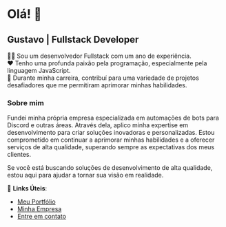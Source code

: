 # Olá! 👋
## Gustavo | Fullstack Developer

👨‍💻 Sou um desenvolvedor Fullstack com um ano de experiência.  
❤️ Tenho uma profunda paixão pela programação, especialmente pela linguagem JavaScript.  
🚀 Durante minha carreira, contribuí para uma variedade de projetos desafiadores que me permitiram aprimorar minhas habilidades.

### Sobre mim
Fundei minha própria empresa especializada em automações de bots para Discord e outras áreas. Através dela, aplico minha expertise em desenvolvimento para criar soluções inovadoras e personalizadas. Estou comprometido em continuar a aprimorar minhas habilidades e a oferecer serviços de alta qualidade, superando sempre as expectativas dos meus clientes.

Se você está buscando soluções de desenvolvimento de alta qualidade, estou aqui para ajudar a tornar sua visão em realidade.

🔗 **Links Úteis**:
- [Meu Portfólio](link-do-seu-portfólio)
- [Minha Empresa](link-da-sua-empresa)
- [Entre em contato](nezu.dev@gmail.com)

